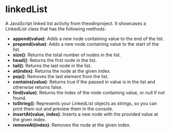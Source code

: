 # linkedList

A JavaScript linked list activity from theodinproject. It showcases a LinkedList class that has the following methods:

- **append(value)**: Adds a new node containing value to the end of the list.
- **prepend(value)**: Adds a new node containing value to the start of the list.
- **size()**: Returns the total number of nodes in the list.
- **head()**: Returns the first node in the list.
- **tail()**: Returns the last node in the list.
- **at(index)**: Returns the node at the given index.
- **pop()**: Removes the last element from the list.
- **contains(value)**: Returns true if the passed in value is in the list and otherwise returns false.
- **find(value)**: Returns the index of the node containing value, or null if not found.
- **toString()**: Represents your LinkedList objects as strings, so you can print them out and preview them in the console.
- **insertAt(value, index)**: Inserts a new node with the provided value at the given index.
- **removeAt(index)**: Removes the node at the given index.